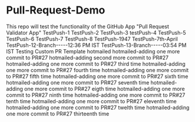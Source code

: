# Pull-Request-Demo
This repo will test the functionality of the GitHub App "Pull Request Validator App"
TestPush-1
TestPush-2
TestPush-3
testPush-4
TestPush-5
TestPush-6
TestPush-7
TestPush-8
TestPush-1947
TestPush-7th-April
TestPush-12-Branch-----12:36 PM IST
TestPush-13-Branch-----03:54 PM IST
Testing Custom PR Template
hotmailed
hotmailed-adding one more commit to PR#27
hotmailed-adding second more commit to PR#27
hotmailed-adding one more commit to PR#27 third time
hotmailed-adding one more commit to PR#27 fourth time
hotmailed-adding one more commit to PR#27 fifth time
hotmailed-adding one more commit to PR#27 sixth time
hotmailed-adding one more commit to PR#27 seventh time
hotmailed-adding one more commit to PR#27 eigth time
hotmailed-adding one more commit to PR#27 ninth time
hotmailed-adding one more commit to PR#27 tenth time
hotmailed-adding one more commit to PR#27 eleventh time
hotmailed-adding one more commit to PR#27 twelth time
hotmailed-adding one more commit to PR#27 thirteenth time
